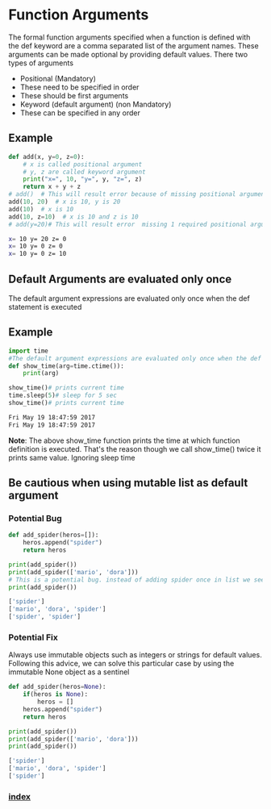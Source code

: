 # Function Arguments
The formal function arguments specified when a function is defined with the def keyword are a comma separated list of the argument names. These arguments can be made optional by providing default values.  There two types of arguments
- Positional (Mandatory)
 - These need to be specified in order
 - These should be first arguments
- Keyword (default argument) (non Mandatory)
 - These can be specified in any order

## Example
```python
def add(x, y=0, z=0):
    # x is called positional argument
    # y, z are called keyword argument
    print("x=", 10, "y=", y, "z=", z)
    return x + y + z
# add()  # This will result error because of missing positional argument: 'x'
add(10, 20)  # x is 10, y is 20
add(10)  # x is 10
add(10, z=10)  # x is 10 and z is 10
# add(y=20)# This will result error  missing 1 required positional argument: 'x'
```
```bash
x= 10 y= 20 z= 0
x= 10 y= 0 z= 0
x= 10 y= 0 z= 10
```
## Default Arguments are evaluated only once
The default argument expressions are evaluated only once when the def statement is executed
## Example
```python
import time
#The default argument expressions are evaluated only once when the def statement is executed
def show_time(arg=time.ctime()):
    print(arg)

show_time()# prints current time
time.sleep(5)# sleep for 5 sec
show_time()# prints current time
```
```bash
Fri May 19 18:47:59 2017
Fri May 19 18:47:59 2017
```
**Note**: The above show_time function prints the time at which function definition is executed. That's the reason though we call show_time() twice it prints same value. Ignoring sleep time
## Be cautious when using mutable  list as default argument
### Potential Bug
```python
def add_spider(heros=[]):
    heros.append("spider")
    return heros

print(add_spider())
print(add_spider(['mario', 'dora']))
# This is a potential bug. instead of adding spider once in list we see it twice
print(add_spider())   
```
```bash
['spider']
['mario', 'dora', 'spider']
['spider', 'spider']
```
### Potential Fix
Always use immutable objects such as integers or strings for default values. Following this advice, we can solve this particular case by using the immutable None object as a sentinel
```python
def add_spider(heros=None):
    if(heros is None):
        heros = []
    heros.append("spider")
    return heros

print(add_spider())
print(add_spider(['mario', 'dora']))
print(add_spider())   
```
```bash
['spider']
['mario', 'dora', 'spider']
['spider']
```
### [index](index.html)
